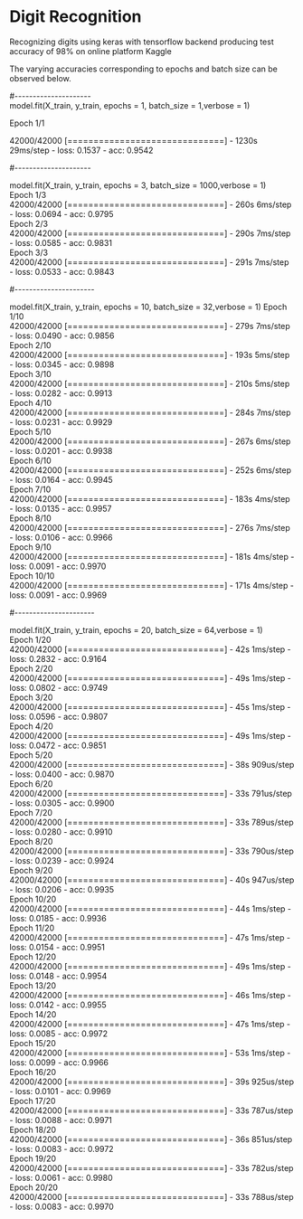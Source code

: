 # Digit Recognition
 Recognizing digits using keras with tensorflow backend producing test accuracy of 98% on online platform Kaggle<br>

 The varying accuracies corresponding to epochs and batch size can be observed below.<br>

 #---------------------<br>
 model.fit(X_train, y_train, epochs = 1, batch_size = 1,verbose = 1)<br>
 
 Epoch 1/1<br>
 
 42000/42000 [==============================] - 1230s 29ms/step - loss: 0.1537 - acc: 0.9542<br>
 
 #---------------------<br>
 
 model.fit(X_train, y_train, epochs = 3, batch_size = 1000,verbose = 1)<br>
 Epoch 1/3<br>
 42000/42000 [==============================] - 260s 6ms/step - loss: 0.0694 - acc: 0.9795<br>
 Epoch 2/3<br>
 42000/42000 [==============================] - 290s 7ms/step - loss: 0.0585 - acc: 0.9831<br>
 Epoch 3/3<br>
 42000/42000 [==============================] - 291s 7ms/step - loss: 0.0533 - acc: 0.9843<br>
 
 #----------------------<br>
 
 model.fit(X_train, y_train, epochs = 10, batch_size = 32,verbose = 1)
 Epoch 1/10<br>
 42000/42000 [==============================] - 279s 7ms/step - loss: 0.0490 - acc: 0.9856<br>
 Epoch 2/10<br>
 42000/42000 [==============================] - 193s 5ms/step - loss: 0.0345 - acc: 0.9898<br>
 Epoch 3/10<br>
 42000/42000 [==============================] - 210s 5ms/step - loss: 0.0282 - acc: 0.9913<br>
 Epoch 4/10<br>
 42000/42000 [==============================] - 284s 7ms/step - loss: 0.0231 - acc: 0.9929<br>
 Epoch 5/10<br>
 42000/42000 [==============================] - 267s 6ms/step - loss: 0.0201 - acc: 0.9938<br>
 Epoch 6/10<br>
 42000/42000 [==============================] - 252s 6ms/step - loss: 0.0164 - acc: 0.9945<br>
 Epoch 7/10<br>
 42000/42000 [==============================] - 183s 4ms/step - loss: 0.0135 - acc: 0.9957<br>
 Epoch 8/10<br>
 42000/42000 [==============================] - 276s 7ms/step - loss: 0.0106 - acc: 0.9966<br>
 Epoch 9/10<br>
 42000/42000 [==============================] - 181s 4ms/step - loss: 0.0091 - acc: 0.9970<br>
 Epoch 10/10<br>
 42000/42000 [==============================] - 171s 4ms/step - loss: 0.0091 - acc: 0.9969<br>
 
 #----------------------<br>
 
 model.fit(X_train, y_train, epochs = 20, batch_size = 64,verbose = 1)<br>
 Epoch 1/20<br>
 42000/42000 [==============================] - 42s 1ms/step - loss: 0.2832 - acc: 0.9164<br>
 Epoch 2/20<br>
 42000/42000 [==============================] - 49s 1ms/step - loss: 0.0802 - acc: 0.9749<br>
 Epoch 3/20<br>
 42000/42000 [==============================] - 45s 1ms/step - loss: 0.0596 - acc: 0.9807<br>
 Epoch 4/20<br>
 42000/42000 [==============================] - 49s 1ms/step - loss: 0.0472 - acc: 0.9851<br>
 Epoch 5/20<br>
 42000/42000 [==============================] - 38s 909us/step - loss: 0.0400 - acc: 0.9870<br>
 Epoch 6/20<br>
 42000/42000 [==============================] - 33s 791us/step - loss: 0.0305 - acc: 0.9900<br>
 Epoch 7/20<br>
 42000/42000 [==============================] - 33s 789us/step - loss: 0.0280 - acc: 0.9910<br>
 Epoch 8/20<br>
 42000/42000 [==============================] - 33s 790us/step - loss: 0.0239 - acc: 0.9924<br>
 Epoch 9/20<br>
 42000/42000 [==============================] - 40s 947us/step - loss: 0.0206 - acc: 0.9935<br>
 Epoch 10/20<br>
 42000/42000 [==============================] - 44s 1ms/step - loss: 0.0185 - acc: 0.9936<br>
 Epoch 11/20<br>
 42000/42000 [==============================] - 47s 1ms/step - loss: 0.0154 - acc: 0.9951<br>
 Epoch 12/20<br>
 42000/42000 [==============================] - 49s 1ms/step - loss: 0.0148 - acc: 0.9954<br>
 Epoch 13/20<br>
 42000/42000 [==============================] - 46s 1ms/step - loss: 0.0142 - acc: 0.9955<br>
 Epoch 14/20<br>
 42000/42000 [==============================] - 47s 1ms/step - loss: 0.0085 - acc: 0.9972<br>
 Epoch 15/20<br>
 42000/42000 [==============================] - 53s 1ms/step - loss: 0.0099 - acc: 0.9966<br>
 Epoch 16/20<br>
 42000/42000 [==============================] - 39s 925us/step - loss: 0.0101 - acc: 0.9969<br>
 Epoch 17/20<br>
 42000/42000 [==============================] - 33s 787us/step - loss: 0.0088 - acc: 0.9971<br>
 Epoch 18/20<br>
 42000/42000 [==============================] - 36s 851us/step - loss: 0.0083 - acc: 0.9972<br>
 Epoch 19/20<br>
 42000/42000 [==============================] - 33s 782us/step - loss: 0.0061 - acc: 0.9980<br>
 Epoch 20/20<br>
 42000/42000 [==============================] - 33s 788us/step - loss: 0.0083 - acc: 0.9970<br>
 
